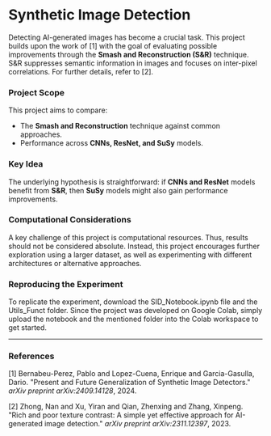 # Synthetic Image Detection

Detecting AI-generated images has become a crucial task. This project builds upon the work of [1] with the goal of evaluating possible improvements through the **Smash and Reconstruction (S&R)** technique. S&R suppresses semantic information in images and focuses on inter-pixel correlations. For further details, refer to [2].

### Project Scope
This project aims to compare:
- The **Smash and Reconstruction** technique against common approaches.
- Performance across **CNNs, ResNet, and SuSy** models.

### Key Idea
The underlying hypothesis is straightforward: if **CNNs and ResNet** models benefit from **S&R**, then **SuSy** models might also gain performance improvements.

### Computational Considerations
A key challenge of this project is computational resources. Thus, results should not be considered absolute. Instead, this project encourages further exploration using a larger dataset, as well as experimenting with different architectures or alternative approaches.

### Reproducing the Experiment
To replicate the experiment, download the SID_Notebook.ipynb file and the Utils_Funct folder. Since the project was developed on Google Colab, simply upload the notebook and the mentioned folder into the Colab workspace to get started.

---

### References

[1] Bernabeu-Perez, Pablo and Lopez-Cuena, Enrique and Garcia-Gasulla, Dario. "Present and Future Generalization of Synthetic Image Detectors." *arXiv preprint arXiv:2409.14128*, 2024.

[2] Zhong, Nan and Xu, Yiran and Qian, Zhenxing and Zhang, Xinpeng. "Rich and poor texture contrast: A simple yet effective approach for AI-generated image detection." *arXiv preprint arXiv:2311.12397*, 2023.
